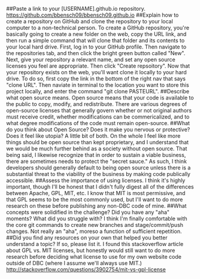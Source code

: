 ##Paste a link to your [USERNAME].github.io repository.
  https://github.com/bbensch09/bbensch09.github.io
##Explain how to create a repository on GitHub and clone the repository to your local computer to a non-technical person.
  To create a GitHub repository, you're basically going to create a new folder on the web, copy the URL link, and then run a simple command that will clone that folder and its contents to your local hard drive. First, log in to your GitHub profile. Then navigate to the repositories tab, and then click the bright green button called "New". Next, give your repository a relevant name, and set any open source licenses you feel are appropriate. Then click "Create repsoitory". Now that your repository exists on the web, you'll want clone it locally to your hard drive. To do so, first copy the link in the bottom of the right nav that says "clone URL". Then naviate in terminal to the location you want to store this project locally, and enter the command "git clone PASTEURL".
##Describe what open source means.
  Open source means that your code is available to the public to copy, modify, and redistribute. There are various degrees of open-source licenses that generally govern whether or not original authors must receive credit, whether modifications can be commericalized, and to what degree modifications of the code must remain open-source.
##What do you think about Open Source? Does it make you nervous or protective? Does it feel like utopia?
  A little bit of both. On the whole I feel like more things should be open source than kept proprietary, and I understand that we would be much further behind as a society without open source. That being said, I likewise recognize that in order to sustain a viable business, there are sometimes needs to protect the "secret sauce." As such, I think developers should generally default to being open source unless there is a substantial threat to the viability of the business by making code publically accessible.
##Assess the importance of using licenses.
  I think it's highly important, though I'll be honest that I didn't fully digest all of the differences between Apache, GPL, MIT, etc. I know that MIT is most permissive, and that GPL seems to be the most commonly used, but I'll want to do more research on these before publishing any non-DBC code of mine.
##What concepts were solidified in the challenge? Did you have any "aha" moments? What did you struggle with?
  I think I'm finally comfortable with the core git commands to create new branches and stage/commit/push changes. Not really an "aha", moreso a function of sufficient repetition.
##Did you find any resources on your own that helped you better understand a topic? If so, please list it.
  I found this stackoverflow article about GPL vs. MIT licenses, but honestly would still want to do more research before deciding what license to use for my own website code outside of DBC (where I assume we'll always use MIT.)
  http://stackoverflow.com/questions/3902754/mit-vs-gpl-license